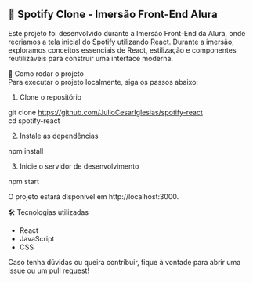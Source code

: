<h2>🎵 Spotify Clone - Imersão Front-End Alura</h2>

Este projeto foi desenvolvido durante a Imersão Front-End da Alura, onde recriamos a tela inicial do Spotify utilizando React. Durante a imersão, exploramos conceitos essenciais de React, estilização e componentes reutilizáveis para construir uma interface moderna.

🚀 Como rodar o projeto<br>
Para executar o projeto localmente, siga os passos abaixo:

1. Clone o repositório

git clone https://github.com/JulioCesarIglesias/spotify-react <br>
cd spotify-react

2. Instale as dependências

npm install

3. Inicie o servidor de desenvolvimento

npm start

O projeto estará disponível em http://localhost:3000.

🛠️ Tecnologias utilizadas
- React
- JavaScript
- CSS

Caso tenha dúvidas ou queira contribuir, fique à vontade para abrir uma issue ou um pull request!